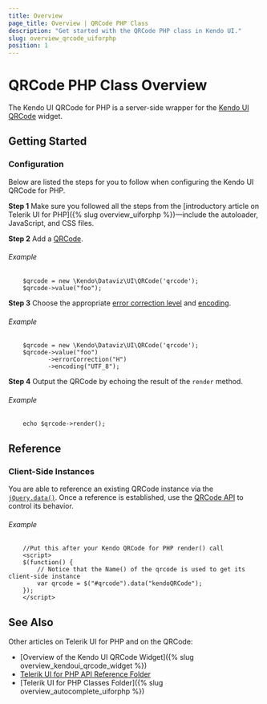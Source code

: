 ```yaml
---
title: Overview
page_title: Overview | QRCode PHP Class
description: "Get started with the QRCode PHP class in Kendo UI."
slug: overview_qrcode_uiforphp
position: 1
---
```


# QRCode PHP Class Overview

The Kendo UI QRCode for PHP is a server-side wrapper for the [Kendo UI QRCode](/api/javascript/dataviz/ui/qrcode) widget.

## Getting Started

### Configuration

Below are listed the steps for you to follow when configuring the Kendo UI QRCode for PHP.

**Step 1** Make sure you followed all the steps from the [introductory article on Telerik UI for PHP]({% slug overview_uiforphp %})&mdash;include the autoloader, JavaScript, and CSS files.

**Step 2** Add a [QRCode](/api/php/Kendo/Dataviz/UI/QRCode).

###### Example

        $qrcode = new \Kendo\Dataviz\UI\QRCode('qrcode');
        $qrcode->value("foo");

**Step 3** Choose the appropriate [error correction level](/api/javascript/dataviz/ui/qrcode/configuration/errorcorrection) and [encoding](/api/javascript/dataviz/ui/qrcode/configuration/encoding).

###### Example

        $qrcode = new \Kendo\Dataviz\UI\QRCode('qrcode');
        $qrcode->value("foo")
               ->errorCorrection("H")
               ->encoding("UTF_8");

**Step 4** Output the QRCode by echoing the result of the `render` method.

###### Example

        echo $qrcode->render();

## Reference

### Client-Side Instances

You are able to reference an existing QRCode instance via the [`jQuery.data()`](http://api.jquery.com/jQuery.data/). Once a reference is established, use the [QRCode API](/api/javascript/dataviz/ui/qrcode#methods) to control its behavior.

###### Example

        //Put this after your Kendo QRCode for PHP render() call
        <script>
        $(function() {
            // Notice that the Name() of the qrcode is used to get its client-side instance
            var qrcode = $("#qrcode").data("kendoQRCode");
        });
        </script>

## See Also

Other articles on Telerik UI for PHP and on the QRCode:

* [Overview of the Kendo UI QRCode Widget]({% slug overview_kendoui_qrcode_widget %})
* [Telerik UI for PHP API Reference Folder](/api/php/Kendo/UI/AutoComplete)
* [Telerik UI for PHP Classes Folder]({% slug overview_autocomplete_uiforphp %})
